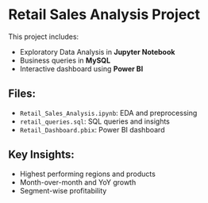 # Retail Sales Analysis Project

This project includes:
-  Exploratory Data Analysis in **Jupyter Notebook**
-  Business queries in **MySQL**
-  Interactive dashboard using **Power BI**

## Files:
- `Retail_Sales_Analysis.ipynb`: EDA and preprocessing
- `retail_queries.sql`: SQL queries and insights
- `Retail_Dashboard.pbix`: Power BI dashboard

##  Key Insights:
- Highest performing regions and products
- Month-over-month and YoY growth
- Segment-wise profitability
